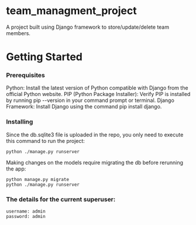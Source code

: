 # team_managment_project
A project built using Django framework to store/update/delete team members.

# Getting Started

### Prerequisites
Python: Install the latest version of Python compatible with Django from the official Python website.
PIP (Python Package Installer): Verify PIP is installed by running pip --version in your command prompt or terminal.
Django Framework: Install Django using the command pip install django.

### Installing
Since the db.sqlite3 file is uploaded in the repo, you only need to execute this command to run the project:
```
python ./manage.py runserver
```

Making changes on the models require migrating the db before rerunning the app:
```
python manage.py migrate
python ./manage.py runserver
```

### The details for the current superuser:
    username: admin
    password: admin
